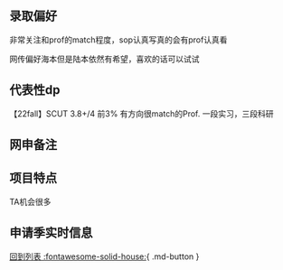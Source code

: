 ## 录取偏好

非常关注和prof的match程度，sop认真写真的会有prof认真看

网传偏好海本但是陆本依然有希望，喜欢的话可以试试

## 代表性dp

【22fall】SCUT 3.8+/4 前3% 有方向很match的Prof. 一段实习，三段科研

## 网申备注

## 项目特点

TA机会很多

## 申请季实时信息

[回到列表 :fontawesome-solid-house:](选校梯度.md){ .md-button }
